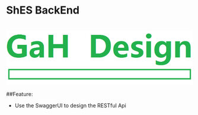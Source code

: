 # ShES BackEnd
#
![](https://github.com/alexandsnow/GaH/raw/master/logo.png)

##Feature:
  * Use the SwaggerUI to design the RESTful Api
